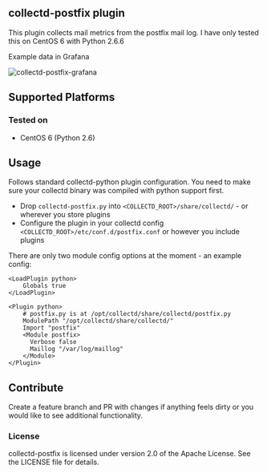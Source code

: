 ## collectd-postfix plugin

This plugin collects mail metrics from the postfix mail log. I have only tested this on CentOS 6 with Python 2.6.6

Example data in Grafana

![collectd-postfix-grafana](http://imgur.com/TrQJmzg)

## Supported Platforms

### Tested on
- CentOS 6 (Python 2.6)

## Usage

Follows standard collectd-python plugin configuration. You need to make sure your collectd binary was compiled with python support first.

- Drop `collectd-postfix.py` into `<COLLECTD_ROOT>/share/collectd/` - or wherever you store plugins
- Configure the plugin in your collectd config `<COLLECTD_ROOT>/etc/conf.d/postfix.conf` or however you include plugins


There are only two module config options at the moment - an example config:
```
<LoadPlugin python>
    Globals true
</LoadPlugin>

<Plugin python>
    # postfix.py is at /opt/collectd/share/collectd/postfix.py
    ModulePath "/opt/collectd/share/collectd/"
    Import "postfix"
    <Module postfix>
      Verbose false
      Maillog "/var/log/maillog"
    </Module>
</Plugin>
```


## Contribute

Create a feature branch and PR with changes if anything feels dirty or you would like to see additional functionality. 

### License
collectd-postfix is licensed under version 2.0 of the Apache License. See the LICENSE file for details.

